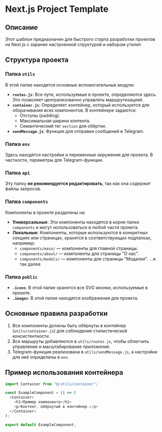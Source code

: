 # Next.js Project Template

## Описание 

Этот шаблон предназначен для быстрого старта разработки проектов на Next.js с заранее настроенной структурой и набором утилит. 

## Структура проекта

### Папка `utils`

В этой папке находятся основные вспомогательные модули: 

- **`routes.js`**: Все пути, используемые в проекте, определяются здесь. Это позволяет централизованно управлять маршрутизацией.
- **`container.js`**: Определяет контейнер, который используется для оборачивания всех компонентов. В контейнере задаются:
  - Отступы (padding).
  - Максимальная ширина контента.
  - Семантический тег `section` для обёртки.
- **`sendMessage.js`**: Функция для отправки сообщений в Telegram.

### Папка `env`
 
Здесь находятся настройки и переменные окружения для проекта. В частности, параметры для Telegram-функции. 

### Папка `api`

Эту папку **не рекомендуется редактировать**, так как она содержит файлы запросов.

### Папка `components`

Компоненты в проекте разделены на:

- **Универсальные**: Эти компоненты находятся в корне папки `components` и могут использоваться в любой части проекта.
- **Локальные**: Компоненты, которые используются в конкретных секциях или страницах, хранятся в соответствующих подпапках, например:
  - `components/main/` — компоненты для главной страницы.
  - `components/about/` — компоненты для страницы "О нас".
  - `components/modals/` — компоненты для страницы "Модалки".
    ...и так далее

### Папка `public`

- **`.icons`**: В этой папке хранятся все SVG иконки, используемые в проекте.
- **`.images`**: В этой папке находятся изображения для проекта.

## Основные правила разработки

1. Все компоненты должны быть обёрнуты в контейнер (`utils/container.js`) для соблюдения стилистической консистентности.
2. Все маршруты добавляются в `utils/routes.js`, чтобы облегчить управление и масштабирование приложения.
3. Telegram-функция реализована в `utils/sendMessage.js`, а настройки для неё определены в `env`.

## Пример использования контейнера

```javascript
import Container from "@/utils/container";

const ExampleComponent = () => (
  <Container>
    <h1>Пример компонента</h1>
    <p>Контент, обёрнутый в контейнер.</p>
  </Container>
);

export default ExampleComponent;
```
